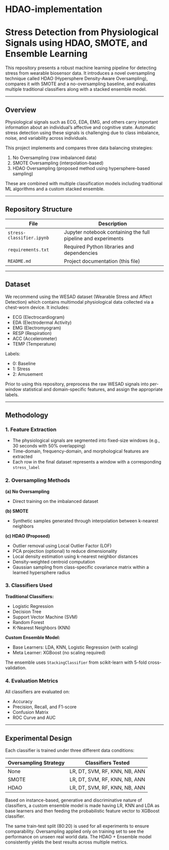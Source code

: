 # HDAO-implementation

# Stress Detection from Physiological Signals using HDAO, SMOTE, and Ensemble Learning

This repository presents a robust machine learning pipeline for detecting stress from wearable biosensor data. It introduces a novel oversampling technique called HDAO (Hypersphere Density-Aware Oversampling), compares it with SMOTE and a no-oversampling baseline, and evaluates multiple traditional classifiers along with a stacked ensemble model.

---

## Overview

Physiological signals such as ECG, EDA, EMG, and others carry important information about an individual’s affective and cognitive state. Automatic stress detection using these signals is challenging due to class imbalance, noise, and variability across individuals.

This project implements and compares three data balancing strategies:

1. No Oversampling (raw imbalanced data)
2. SMOTE Oversampling (interpolation-based)
3. HDAO Oversampling (proposed method using hypersphere-based sampling)

These are combined with multiple classification models including traditional ML algorithms and a custom stacked ensemble.

---

## Repository Structure

| File                     | Description                                                             |
|--------------------------|-------------------------------------------------------------------------|
| `stress-classifier.ipynb`| Jupyter notebook containing the full pipeline and experiments           |
| `requirements.txt`       | Required Python libraries and dependencies                              |
| `README.md`              | Project documentation (this file)                                       |

---

## Dataset

We recommend using the WESAD dataset (Wearable Stress and Affect Detection) which contains multimodal physiological data collected via a chest-worn device. It includes:

- ECG (Electrocardiogram)
- EDA (Electrodermal Activity)
- EMG (Electromyogram)
- RESP (Respiration)
- ACC (Accelerometer)
- TEMP (Temperature)

Labels:  
- 0: Baseline  
- 1: Stress  
- 2: Amusement

Prior to using this repository, preprocess the raw WESAD signals into per-window statistical and domain-specific features, and assign the appropriate labels.

---

## Methodology

### 1. Feature Extraction

- The physiological signals are segmented into fixed-size windows (e.g., 30 seconds with 50% overlapping)
- Time-domain, frequency-domain, and morphological features are extracted
- Each row in the final dataset represents a window with a corresponding `stress_label`

### 2. Oversampling Methods

**(a) No Oversampling**  
- Direct training on the imbalanced dataset

**(b) SMOTE**  
- Synthetic samples generated through interpolation between k-nearest neighbors

**(c) HDAO (Proposed)**  
- Outlier removal using Local Outlier Factor (LOF)
- PCA projection (optional) to reduce dimensionality
- Local density estimation using k-nearest neighbor distances
- Density-weighted centroid computation
- Gaussian sampling from class-specific covariance matrix within a learned hypersphere radius

### 3. Classifiers Used

**Traditional Classifiers:**
- Logistic Regression
- Decision Tree
- Support Vector Machine (SVM)
- Random Forest
- K-Nearest Neighbors (KNN)

**Custom Ensemble Model:**
- Base Learners: LDA, KNN, Logistic Regression (with scaling)
- Meta Learner: XGBoost (no scaling required)

The ensemble uses `StackingClassifier` from scikit-learn with 5-fold cross-validation.

### 4. Evaluation Metrics

All classifiers are evaluated on:
- Accuracy
- Precision, Recall, and F1-score
- Confusion Matrix
- ROC Curve and AUC

---

## Experimental Design

Each classifier is trained under three different data conditions:

| Oversampling Strategy | Classifiers Tested                    |
|------------------------|--------------------------------------|
| None                  | LR, DT, SVM, RF, KNN, NB, ANN         |
| SMOTE                 | LR, DT, SVM, RF, KNN, NB, ANN         |
| HDAO                  | LR, DT, SVM, RF, KNN, NB, ANN         |

Based on instance-based, generative and discriminative nature of classifiers, a custom ensemble model is made having LR, KNN and LDA as base learners and then feeding the probabilistic feature vector to XGBoost classifier. 

The same train-test split (80:20) is used for all experiments to ensure comparability. Oversampling applied only on training set to see the performance on unseen real world data. 
The HDAO + Ensemble model consistently yields the best results across multiple metrics.

